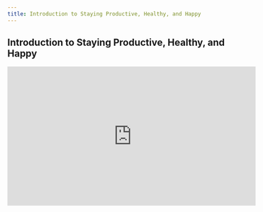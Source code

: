 ```yaml
---
title: Introduction to Staying Productive, Healthy, and Happy
---
```


## Introduction to Staying Productive, Healthy, and Happy

<iframe width="560" height="315" src="https://www.youtube.com/embed/S3D94jRezu4" title="YouTube video player" frameborder="0" allow="accelerometer; autoplay; clipboard-write; encrypted-media; gyroscope; picture-in-picture" allowfullscreen></iframe>